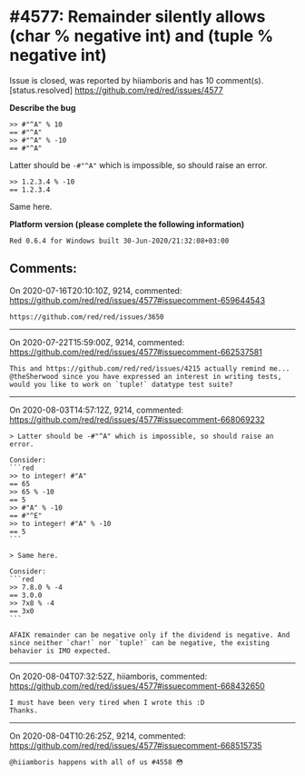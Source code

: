 
#4577: Remainder silently allows (char % negative int) and (tuple % negative int)
================================================================================
Issue is closed, was reported by hiiamboris and has 10 comment(s).
[status.resolved]
<https://github.com/red/red/issues/4577>

**Describe the bug**

```
>> #"^A" % 10
== #"^A"
>> #"^A" % -10
== #"^A"
```
Latter should be `-#"^A"` which is impossible, so should raise an error.

```
>> 1.2.3.4 % -10
== 1.2.3.4
```
Same here.

**Platform version (please complete the following information)**
```
Red 0.6.4 for Windows built 30-Jun-2020/21:32:08+03:00
```



Comments:
--------------------------------------------------------------------------------

On 2020-07-16T20:10:10Z, 9214, commented:
<https://github.com/red/red/issues/4577#issuecomment-659644543>

    https://github.com/red/red/issues/3650

--------------------------------------------------------------------------------

On 2020-07-22T15:59:00Z, 9214, commented:
<https://github.com/red/red/issues/4577#issuecomment-662537581>

    This and https://github.com/red/red/issues/4215 actually remind me... @theSherwood since you have expressed an interest in writing tests, would you like to work on `tuple!` datatype test suite?

--------------------------------------------------------------------------------

On 2020-08-03T14:57:12Z, 9214, commented:
<https://github.com/red/red/issues/4577#issuecomment-668069232>

    > Latter should be -#"^A" which is impossible, so should raise an error.
    
    Consider:
    ```red
    >> to integer! #"A"
    == 65
    >> 65 % -10
    == 5
    >> #"A" % -10
    == #"^E"
    >> to integer! #"A" % -10
    == 5
    ```
    
    > Same here.
    
    Consider:
    ```red
    >> 7.8.0 % -4
    == 3.0.0
    >> 7x8 % -4
    == 3x0
    ```
    
    AFAIK remainder can be negative only if the dividend is negative. And since neither `char!` nor `tuple!` can be negative, the existing behavior is IMO expected.

--------------------------------------------------------------------------------

On 2020-08-04T07:32:52Z, hiiamboris, commented:
<https://github.com/red/red/issues/4577#issuecomment-668432650>

    I must have been very tired when I wrote this :D
    Thanks.

--------------------------------------------------------------------------------

On 2020-08-04T10:26:25Z, 9214, commented:
<https://github.com/red/red/issues/4577#issuecomment-668515735>

    @hiiamboris happens with all of us #4558 😳 

